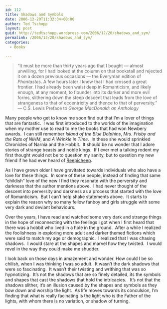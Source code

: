 ```yaml
---
id: 112
title: Shadows and Symbols
date: 2006-12-20T11:32:34+00:00
author: Ted Tschopp
layout: post
guid: http://tedtschopp.wordpress.com/2006/12/20/shadows_and_sym/
permalink: /2006/12/20/shadows_and_sym/
categories:
  - Books

---
```

> &ldquo;It must be more than thirty years ago that I bought &mdash; almost unwilling, for I had looked at the column on that bookstall and rejected it on a dozen previous occasions &mdash; the Everyman edition of _Phantastes_. A few hours later I knew that I had crossed a great frontier. I had already been waist deep in Romanticism, and likely enough, at any moment, to flounder into its darker and more evil forms, slithering down the steep descent that leads from the love of strangeness to that of eccentricity and thence to that of perversity.&rdquo;&nbsp; &mdash; C.S. Lewis&nbsp;Preface to _George MacDonald: an Anthology_

Many people who get to know me soon find out that I&rsquo;m a lover of things that are fantastic.&nbsp; I was first introduced to the worlds of the imagination when my mother use to read to me the books that had won Newbery awards.&nbsp; I can still remember _Island of the Blue Dolphins_, _Mrs. Frisby and the Rats of NIHM_, and _A Wrinkle in Time_.&nbsp; In these she would sprinkled Chronicles of Narnia and the Hobbit.&nbsp; It should be no wonder that I adore stories of strange beasts and noble kings.&nbsp; If I ever met a talking rodent my first thought would not be to question my sanity, but to question my new friend if he had ever heard of [Reepicheep](http://en.wikipedia.org/wiki/Reepicheep).&nbsp; 

As I have grown older I have gravitated towards individuals who also have a love for these things.&nbsp; In some of these people, instead of finding that same &ldquo;childish&rdquo; love of the new&nbsp;I find they resonate with the perversity and darkness that the author mentions above.&nbsp; I had never thought of the descent into perversity and darkness as a process that started with the love of Romanticism.&nbsp; But&nbsp;I can&rsquo;t help shake statements above.&nbsp; It starts to explain the reason why so many fellow fanboy and girls struggle with some very dark and deviant behaviours.&nbsp; 

Over the years, I have read and watched some very dark and strange things in the hope of reconnecting with the feelings I got when I first heard that there was a hobbit who lived in a hole in the ground.&nbsp; After a while I realized the foolishness in exploring more adult and darker themed fictions which were said to match my age or demographic.&nbsp; I realized that I was chasing shadows.&nbsp; I would stare at the shapes and marvel how they twisted.&nbsp; I would revel in the way they could make me shudder.&nbsp; 

I look back on those days in amazement and wonder. How could I be so chilish, when I was thinking I was so adult.&nbsp; It wasn&rsquo;t the dark shadows that were so fascinating.&nbsp; It wasn&rsquo;t their twisting and writhing that was so hypnotizing.&nbsp;&nbsp;It&rsquo;s not the shadows that&nbsp;are so finely detailed, its the symbols and shapes that cast the shadows that hold the intricacies.&nbsp;&nbsp;&nbsp;It&rsquo;s not that the shadows slither, it&rsquo;s an illusion caused by the shapes and symbols as they bow down and worship the light.&nbsp; As life moves towards its conculsion, I&rsquo;m finding that what is really facinating is the light who is&nbsp;the Father of the lights, with whom there is no variation, or shadow of turning.